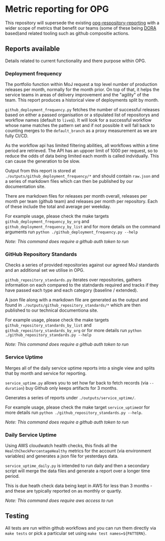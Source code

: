 # Metric reporting for OPG

This repository will supersede the existing [opg-respository-reporting](https://github.com/ministryofjustice/opg-repository-reporting/) with a wider scope of metrics that benefit our teams (some of these being [DORA](https://cloud.google.com/blog/products/devops-sre/using-the-four-keys-to-measure-your-devops-performance) based)and related tooling such as github compositie actions.

## Reports available

Details related to current functionality and there purpose within OPG.

### Deployment frequency

The portfolio function within MoJ request a top level number of production releases per month, normally for the month prior. On top of that, it helps the service teams in areas of delivery improvement and the "agility" of the team. This report produces a historical view of deployments split by month.

`github_deployment_frequency.py` fetches the number of successful releases based on either a passed organisation or a stipulated list of repositorys and workflow names (default to `live$`). It will look for a successful workflow whose name matches the pattern set and if not possible it will fall back to counting merges to the `default_branch` as a proxy measurement as we are fully CI/CD.

As the workflow api has limited filtering abilities, all workflows within a time period are retrieved. The API has an uppoer limit of 1000 per request, so to reduce the odds of data being limited each month is called indvidually. This can cause the generation to be slow.

Output from this report is stored at `./outputs/github_deployment_frequency/*` and should contain `raw.json` and a series of markdown files which can then be published by our documentation site.

There are markdown files for releases per month overall, releases per month per team (github team) and releases per month per repository. Each of these include the total and average per weekday.

For example usage, please check the make targets `github_deployment_frequency_by_org` and `github_deployment_frequency_by_list` and for more details on the command arguments run `python ./github_deployment_frequency.py --help`

*Note: This command does require a github auth token to run*

### GitHub Repository Standards

Checks a series of provided repositories against our agreed MoJ standards and an additional set we utilise in OPG.

`github_repository_standards.py` iterates over repositories, gathers information on each compared to the statndards required and tracks if they have passed each type and each category (baseline / extended).

A json file along with a markdown file are generated as the output and found in `./outputs/github_repository_standards/*` which are then published to our technical documentiona site.

For example usage, please check the make targets `github_repository_standards_by_list` and `github_repository_standards_by_org` or for more details run `python ./github_repository_standards.py --help`

*Note: This command does require a github auth token to run*

### Service Uptime

Merges all of the daily service uptime reports into a single view and splits that by month and service for reporting.

`service_uptime.py` allows you to set how far back to fetch records (via `--duration`) buy Github only keeps artifacts for 3 months.

Generates a series of reports under `./outputs/service_uptime/`.

For example usage, please check the make target `service_uptime`or for more details run `python ./github_repository_standards.py --help`.

*Note: This command does require a github auth token to run*


### Daily Service Uptime

Using AWS cloudwatch health checks, this finds all the `HealthCheckPercentageHealthy` metrics for the account (via environment variables) and generates a json file for yesterdays data.

`service_uptime_daily.py` is intended to run daily and then a secondary script will merge the data files and generate a report over a longer time period.

This is due heath check data being kept in AWS for less than 3 months - and these are typically reported on as monthly or quartly.

*Note: This command does require aws access to run*

## Testing

All tests are run within github workflows and you can run them directly via `make tests` or pick a particular set using `make test names=${PATTERN}`.
